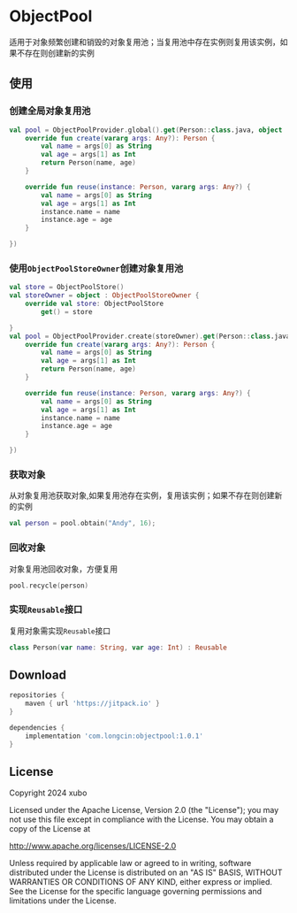 # ObjectPool

适用于对象频繁创建和销毁的对象复用池；当复用池中存在实例则复用该实例，如果不存在则创建新的实例

## 使用

### 创建全局对象复用池

```kotlin
val pool = ObjectPoolProvider.global().get(Person::class.java, object : ObjectFactory<Person> {
    override fun create(vararg args: Any?): Person {
        val name = args[0] as String
        val age = args[1] as Int
        return Person(name, age)
    }

    override fun reuse(instance: Person, vararg args: Any?) {
        val name = args[0] as String
        val age = args[1] as Int
        instance.name = name
        instance.age = age
    }

})
```

### 使用`ObjectPoolStoreOwner`创建对象复用池

```kotlin
val store = ObjectPoolStore()
val storeOwner = object : ObjectPoolStoreOwner {
    override val store: ObjectPoolStore
        get() = store

}
val pool = ObjectPoolProvider.create(storeOwner).get(Person::class.java, object : ObjectFactory<Person> {
    override fun create(vararg args: Any?): Person {
        val name = args[0] as String
        val age = args[1] as Int
        return Person(name, age)
    }

    override fun reuse(instance: Person, vararg args: Any?) {
        val name = args[0] as String
        val age = args[1] as Int
        instance.name = name
        instance.age = age
    }

})
```

### 获取对象

从对象复用池获取对象,如果复用池存在实例，复用该实例；如果不存在则创建新的实例

```kotlin
val person = pool.obtain("Andy", 16);
```

### 回收对象

对象复用池回收对象，方便复用

```kotlin
pool.recycle(person)
```

### 实现`Reusable`接口

复用对象需实现`Reusable`接口

```kotlin
class Person(var name: String, var age: Int) : Reusable
```

## Download

```groovy
repositories {
    maven { url 'https://jitpack.io' }
}

dependencies {
    implementation 'com.longcin:objectpool:1.0.1'
}
```

## License

Copyright 2024 xubo

Licensed under the Apache License, Version 2.0 (the "License");
you may not use this file except in compliance with the License.
You may obtain a copy of the License at

http://www.apache.org/licenses/LICENSE-2.0

Unless required by applicable law or agreed to in writing, software
distributed under the License is distributed on an "AS IS" BASIS,
WITHOUT WARRANTIES OR CONDITIONS OF ANY KIND, either express or implied.
See the License for the specific language governing permissions and
limitations under the License.


